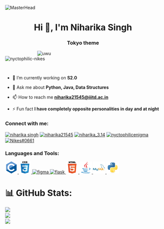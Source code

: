 ![MasterHead](https://i.pinimg.com/originals/70/9c/8d/709c8da4b207301a77fc503beec4e68f.png)
<h1 align="center">Hi 👋, I'm Niharika Singh</h1>
<h3 align="center">Tokyo theme</h3>
<img align="right" alt="uwu" width="400" src="https://i.pinimg.com/originals/e1/85/18/e18518c6d24257c6fb02e3c95a862d85.gif">

<p align="left"> <img src="https://komarev.com/ghpvc/?username=nyctophilic-nikes&label=Profile%20views&color=0e75b6&style=flat" alt="nyctophilic-nikes" /> </p>

<p align="left"> <a href="https://twitter.com/" target="blank"><img src="https://img.shields.io/twitter/follow/?logo=twitter&style=for-the-badge" alt="" /></a> </p>

- 🔭 I’m currently working on **S2.0**

- 💬 Ask me about **Python, Java, Data Structures**

- 📫 How to reach me **niharika21545@iiitd.ac.in**

- ⚡ Fun fact **I have completely opposite personalities in day and at night**

<h3 align="left">Connect with me:</h3>
<p align="left">
<a href="https://linkedin.com/in/niharika singh" target="blank"><img align="center" src="https://raw.githubusercontent.com/rahuldkjain/github-profile-readme-generator/master/src/images/icons/Social/linked-in-alt.svg" alt="niharika singh" height="30" width="40" /></a>
<a href="https://kaggle.com/niharika21545" target="blank"><img align="center" src="https://raw.githubusercontent.com/rahuldkjain/github-profile-readme-generator/master/src/images/icons/Social/kaggle.svg" alt="niharika21545" height="30" width="40" /></a>
<a href="https://instagram.com/niharika_3.14" target="blank"><img align="center" src="https://raw.githubusercontent.com/rahuldkjain/github-profile-readme-generator/master/src/images/icons/Social/instagram.svg" alt="niharika_3.14" height="30" width="40" /></a>
<a href="https://www.leetcode.com/nyctophilicenigma" target="blank"><img align="center" src="https://raw.githubusercontent.com/rahuldkjain/github-profile-readme-generator/master/src/images/icons/Social/leet-code.svg" alt="nyctophilicenigma" height="30" width="40" /></a>
<a href="https://discord.gg/Nikes#0661" target="blank"><img align="center" src="https://raw.githubusercontent.com/rahuldkjain/github-profile-readme-generator/master/src/images/icons/Social/discord.svg" alt="Nikes#0661" height="30" width="40" /></a>
</p>

<h3 align="left">Languages and Tools:</h3>
<p align="left"> <a href="https://www.cprogramming.com/" target="_blank" rel="noreferrer"> <img src="https://raw.githubusercontent.com/devicons/devicon/master/icons/c/c-original.svg" alt="c" width="40" height="40"/> </a> <a href="https://www.w3schools.com/css/" target="_blank" rel="noreferrer"> <img src="https://raw.githubusercontent.com/devicons/devicon/master/icons/css3/css3-original-wordmark.svg" alt="css3" width="40" height="40"/> </a> <a href="https://www.figma.com/" target="_blank" rel="noreferrer"> <img src="https://www.vectorlogo.zone/logos/figma/figma-icon.svg" alt="figma" width="40" height="40"/> </a> <a href="https://flask.palletsprojects.com/" target="_blank" rel="noreferrer"> <img src="https://www.vectorlogo.zone/logos/pocoo_flask/pocoo_flask-icon.svg" alt="flask" width="40" height="40"/> </a> <a href="https://www.w3.org/html/" target="_blank" rel="noreferrer"> <img src="https://raw.githubusercontent.com/devicons/devicon/master/icons/html5/html5-original-wordmark.svg" alt="html5" width="40" height="40"/> </a> <a href="https://www.java.com" target="_blank" rel="noreferrer"> <img src="https://raw.githubusercontent.com/devicons/devicon/master/icons/java/java-original.svg" alt="java" width="40" height="40"/> </a> <a href="https://www.mysql.com/" target="_blank" rel="noreferrer"> <img src="https://raw.githubusercontent.com/devicons/devicon/master/icons/mysql/mysql-original-wordmark.svg" alt="mysql" width="40" height="40"/> </a> <a href="https://www.python.org" target="_blank" rel="noreferrer"> <img src="https://raw.githubusercontent.com/devicons/devicon/master/icons/python/python-original.svg" alt="python" width="40" height="40"/> </a> </p>

# 📊 GitHub Stats:
![](https://github-readme-stats.vercel.app/api?username=Nyctophilic-nikes&theme=algolia&hide_border=false&include_all_commits=false&count_private=false)<br/>
![](https://github-readme-streak-stats.herokuapp.com/?user=Nyctophilic-nikes&theme=algolia&hide_border=false)<br/>
![](https://github-readme-stats.vercel.app/api/top-langs/username=Nyctophilicnikes&theme=algolia&hide_border=false&include_all_commits=false&count_private=false&layout=compact)


<!-- <p><img align="left" src="https://github-readme-stats.vercel.app/api/top-langs?username=nyctophilic-nikes&show_icons=true&locale=en&layout=compact" alt="nyctophilic-nikes" /></p>

<p>&nbsp;<img align="center" src="https://github-readme-stats.vercel.app/api?username=nyctophilic-nikes&show_icons=true&locale=en" alt="nyctophilic-nikes" /></p> -->
